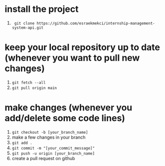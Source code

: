 # install the project
1. ``` git clone https://github.com/esraekmekci/internship-management-system-api.git```

# keep your local repository up to date (whenever you want to pull new changes)
1. ```git fetch --all```
2. ```git pull origin main```

# make changes (whenever you add/delete some code lines)
1. ```git checkout -b [your_branch_name]```
2. make a few changes in your branch
3. ```git add .```
4. ```git commit -m "[your_commit_message]"```
5. ```git push -u origin [your_branch_name]```
6. create a pull request on github
